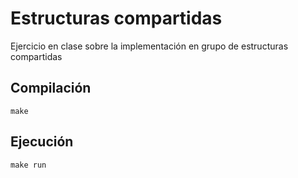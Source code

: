 # Estructuras compartidas
Ejercicio en clase sobre la implementación en grupo de estructuras compartidas

## Compilación 

```
make
```

## Ejecución
```
make run
```
